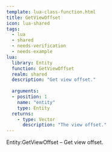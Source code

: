 ```yaml
---
template: lua-class-function.html
title: GetViewOffset
icon: lua-shared
tags:
  - lua
  - shared
  - needs-verification
  - needs-example
lua:
  library: Entity
  function: GetViewOffset
  realm: shared
  description: "Get view offset."
  
  arguments:
  - position: 1
    name: "entity"
    type: Entity
  returns:
    - type: Vector
      description: "The view offset."
---
```


<div class="lua__search__keywords">
Entity:GetViewOffset &#x2013; Get view offset.
</div>
